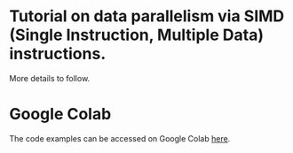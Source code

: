 # Tutorial on data parallelism via SIMD (Single Instruction, Multiple Data) instructions. 

More details to follow.

# Google Colab

The code examples can be accessed on Google Colab [here](https://colab.research.google.com/drive/1KvndCT38wqO956pQ9x5k29uN2vE8PPUI?usp=sharing).

